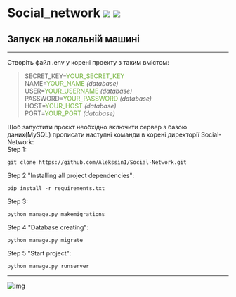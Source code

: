 # Social_network ![](https://img.shields.io/badge/django-4.0-brightgreen) ![](https://img.shields.io/badge/channels-3.0.4-brightgreen)

## Запуск на локальній машині
___
Створіть файл .env у корені проекту з таким вмістом:
>SECRET_KEY=<span style="color:#73b33b">YOUR_SECRET_KEY</span>   
NAME=<span style="color:#73b33b">YOUR_NAME</span> *(database)*  
USER=<span style="color:#73b33b">YOUR_USERNAME</span> *(database)*     
PASSWORD=<span style="color:#73b33b">YOUR_PASSWORD</span> *(database)*    
HOST=<span style="color:#73b33b">YOUR_HOST</span> *(database)*    
PORT=<span style="color:#73b33b">YOUR_PORT</span> *(database)*    

Щоб запустити проєкт необхідно включити сервер з базою даних(MySQL) прописати наступні команди в корені директорії Social-Network:  
Step 1:
```
git clone https://github.com/Alekssin1/Social-Network.git
```
Step 2 "Installing all project dependencies":
```
pip install -r requirements.txt  
```  
Step 3:
```  
python manage.py makemigrations  
```  
Step 4 "Database creating":
```  
python manage.py migrate  
```  
Step 5 "Start project":
```  
python manage.py runserver
```  
___
![img](social_network/static/../../social_network/static/img/README/first.jpg)
